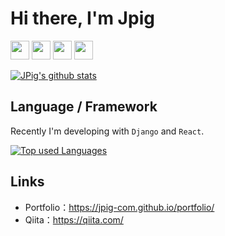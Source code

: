 # Hi there, I'm Jpig

<img src="https://img.shields.io/badge/　School　-　National Institute of Technology　-green.svg" height="30px" /> <img src="https://img.shields.io/badge/　Department　-　Information Technology　-blue.svg" height="30px" /> <img src="https://img.shields.io/badge/　Age　-　18　-red.svg" height="30px" /> <img src="https://img.shields.io/badge/When Started Programming in Earnest-July 2020-yellow.svg" height="30px" /> 

[![JPig's github stats](https://github-readme-stats.vercel.app/api?username=jpig-com&count_private=true&show_icons=true&theme=tokyonight)](https://github.com/jpig-com/)

## Language / Framework

Recently I'm developing with `Django` and `React`.

[![Top used Languages](https://github-readme-stats.vercel.app/api/top-langs/?username=jpig-com&layout=compact&theme=tokyonight)](https://github.com/jpig-com/)

## Links

- Portfolio：https://jpig-com.github.io/portfolio/
- Qiita：https://qiita.com/
